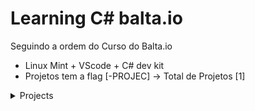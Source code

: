# Learning C# balta.io
Seguindo a ordem do Curso do Balta.io

- Linux Mint + VScode + C# dev kit
- Projetos tem a flag [-PROJEC] -> Total de Projetos [1]

<details>
<summary>Projects</summary>
    <details>
        <summary>Calculator</summary>
        <h1> Calculator </h1>
        <p>A project for put in pratice my skills in C# basics, with an emphasis on organizing functions and converting types.</p>
        <br>
        <p><b>Menu</b><p>
        <img src="assets/Calculator-project/menu-image.png" alt="Image reference for menu of the aplication">
        <p><b>Example instruction</b><p>
        <img src="assets/Calculator-project/exemple-image.png" alt="Image reference for instruction of the aplication">
        <p><b>Square Exemple</b><p>
        <img src="assets/Calculator-project/square-exemple.png" alt="Image reference for Square exemple of the aplication">
        <p><b>Elevate yourself!!</b><p>
        <img src="assets/Calculator-project/elevate-exemple.png" alt="Image reference for elevate yourself exemple of the aplication">
        <p><b>Exiting</b><p>
        <img src="assets/Calculator-project/exiting-image.png" alt="Image reference for exiting of the aplication">
    </details>
    <details>
        <summary>StopWatch</summary>
        <h1> StopWatch</h1>
        <p>Put more basics skills, with an emphasis on organizing functions and converting types, thread/sleep, loops, return functions and more...</p>
        <br>
        <p><b>Running</b> from smallest to largest<p>
        <img src="assets/StopWatch-project/runing-timer-seconds.gif" alt="Gif demonstrading the project timer running from smallest to largest">
        <p><b>Running</b> from largest to smallest<p>
        <img src="assets/StopWatch-project/running-regressive-timer.gif" alt="Gif demonstrading the project timer running from largest to smallest">
        <p><b>Menu</b><p>
        <img src="assets/StopWatch-project/menu-image.PNG" alt="Image reference for menu exemple of the stopwatch project">
    </details>
</details>
